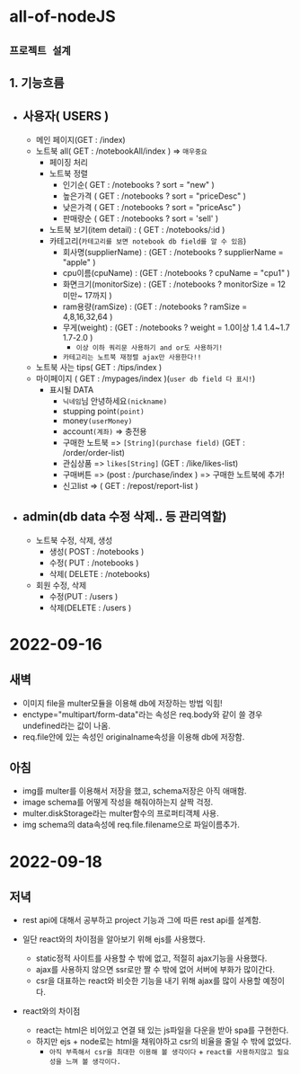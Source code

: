 # all-of-nodeJS

## `프로젝트 설계`

## 1. 기능흐름 
- ## 사용자( USERS ) 
    - 메인 페이지(GET : /index)
    - 노트북 all( GET : /notebookAll/index ) => `매우중요`
        - 페이징 처리 
        - 노트북 정렬 
            - 인기순( GET : /notebooks ? sort = "new" )
            - 높은가격 ( GET : /notebooks ? sort = "priceDesc" )
            - 낮은가격 ( GET : /notebooks ? sort = "priceAsc" )
            - 판매량순 ( GET : /notebooks ? sort = 'sell' )
        - 노트북 보기(item detail) : ( GET : /notebooks/:id )
        - 카테고리(`카테고리를 보면 notebook db field를 알 수 있음`)
            - 회사명(supplierName) : (GET : /notebooks ? supplierName = "apple" )
            - cpu이름(cpuName) : (GET : /notebooks ? cpuName = "cpu1" )
            - 화면크기(monitorSize) : (GET : /notebooks ? monitorSize = 12미만~ 17까지 )
            - ram용량(ramSize) : (GET : /notebooks ? ramSize = 4,8,16,32,64 )
            - 무게(weight) : (GET : /notebooks ? weight = 1.0이상 1.4  1.4~1.7 1.7-2.0 )
                - `이상 이하 쿼리문 사용하기 and or도 사용하기!`
            - `카테고리는 노트북 재정렬 ajax만 사용한다!!`
    - 노트북 사는 tips( GET : /tips/index )
    - 마이페이지 ( GET : /mypages/index )(`user db field 다 표시!`)
        - 표시될 DATA
            - `닉네임`님 안녕하세요`(nickname)`
            - stupping point`(point)`
            - money`(userMoney)`
            - account`(계좌)` => 충전용
            - 구매한 노트북 => `[String](purchase field)` (GET : /order/order-list)
            - 관심상품 => `likes[String]` (GET : /like/likes-list)
            - 구매버튼 => (post : /purchase/index ) => 구매한 노트북에 추가! 
            - 신고list => ( GET : /repost/report-list )


- ## admin(db data 수정 삭제.. 등 관리역할)
    - 노트북 수정, 삭제, 생성 
        - 생성( POST : /notebooks )
        - 수정( PUT : /notebooks )
        - 삭제( DELETE : /notebooks)
    - 회원 수정, 삭제
        - 수정(PUT : /users )
        - 삭제(DELETE : /users )

# 2022-09-16

## 새벽
- 이미지 file을 multer모듈을 이용해 db에 저장하는 방법 익힘! 
- enctype="multipart/form-data"라는 속성은 req.body와 같이 쓸 경우 undefined라는 값이 나옴. 
- req.file안에 있는 속성인 originalname속성을 이용해 db에 저장함.
## 아침
- img를 multer를 이용해서 저장을 했고, schema저장은 아직 애매함.
- image schema를 어떻게 작성을 해줘야하는지 살짝 걱정.
- multer.diskStorage라는 multer함수의 프로퍼티객체 사용. 
- img schema의 data속성에 req.file.filename으로 파일이름추가. 

# 2022-09-18

## 저녁
- rest api에 대해서 공부하고 project 기능과 그에 따른 rest api를 설계함.
- 일단 react와의 차이점을 알아보기 위해 ejs를 사용했다.
    - static정적 사이트를 사용할 수 밖에 없고, 적절히 ajax기능을 사용했다. 
    - ajax를 사용하지 않으면 ssr로만 짤 수 밖에 없어 서버에 부화가 많이간다.
    - csr을 대표하는 react와 비슷한 기능을 내기 위해 ajax를 많이 사용할 예정이다. 

- react와의 차이점 
    - react는 html은 비어있고 연결 돼 있는 js파일을 다운을 받아 spa를 구현한다.
    - 하지만 ejs + node로는 html을 채워야하고 csr의 비율을 줄일 수 밖에 없었다. 
        - `아직 부족해서 csr을 최대한 이용해 볼 생각이다` + `react를 사용하지않고 필요성을 느껴 볼 생각이다.`